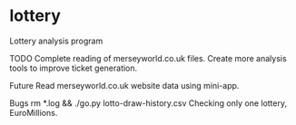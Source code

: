 # lottery
Lottery analysis program

TODO
Complete reading of merseyworld.co.uk files.
Create more analysis tools to improve ticket generation.


Future
Read merseyworld.co.uk website data using mini-app.

Bugs
rm *.log && ./go.py lotto-draw-history.csv
Checking only one lottery, EuroMillions.
